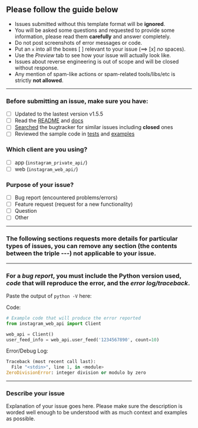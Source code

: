 ## Please follow the guide below

- Issues submitted without this template format will be **ignored**.
- You will be asked some questions and requested to provide some information, please read them **carefully** and answer completely.
- Do not post screenshots of error messages or code.
- Put an `x` into all the boxes [ ] relevant to your issue (==> [x] *no* spaces).
- Use the *Preview* tab to see how your issue will actually look like.
- Issues about reverse engineering is out of scope and will be closed without response.
- Any mention of spam-like actions or spam-related tools/libs/etc is strictly **not allowed**.

---

### Before submitting an issue, make sure you have:
- [ ] Updated to the lastest version v1.5.5
- [ ] Read the [README](https://github.com/ping/instagram_private_api/blob/master/README.md) and [docs](https://instagram-private-api.readthedocs.io/en/latest/)
- [ ] [Searched](https://github.com/ping/instagram_private_api/search?type=Issues) the bugtracker for similar issues including **closed** ones
- [ ] Reviewed the sample code in [tests](https://github.com/ping/instagram_private_api/tree/master/tests) and [examples](https://github.com/ping/instagram_private_api/tree/master/examples)

### Which client are you using?
- [ ] app (``instagram_private_api/``)
- [ ] web (``instagram_web_api/``)

### Purpose of your issue?
- [ ] Bug report (encountered problems/errors)
- [ ] Feature request (request for a new functionality)
- [ ] Question
- [ ] Other

---

### The following sections requests more details for particular types of issues, you can remove any section (the contents between the triple ---) not applicable to your issue.

---

### For a *bug report*, you **must** include the Python version used, *code* that will reproduce the error, and the *error log/traceback*.

Paste the output of ``python -V`` here:

Code:

```python
# Example code that will produce the error reported
from instagram_web_api import Client

web_api = Client()
user_feed_info = web_api.user_feed('1234567890', count=10)
```

Error/Debug Log:

```python
Traceback (most recent call last):
  File "<stdin>", line 1, in <module>
ZeroDivisionError: integer division or modulo by zero
```

---

### Describe your issue

Explanation of your issue goes here. Please make sure the description is worded well enough to be understood with as much context and examples as possible.
